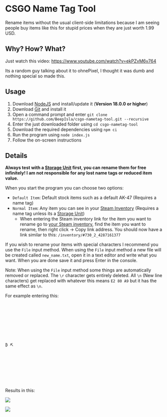 # CSGO Name Tag Tool

Rename items without the usual client-side limitations because I am seeing people buy items like this for stupid prices when they are just worth 1.99 USD.

## Why? How? What?

Just watch this video: https://www.youtube.com/watch?v=ekPZvM6v764

Its a random guy talking about it to ohnePixel, I thought it was dumb and nothing special so made this.

## Usage

1. Download [NodeJS](https://nodejs.org/) and install/update it (**Version 18.0.0 or higher**)
2. Download [Git](https://git-scm.com/) and install it
3. Open a command prompt and enter `git clone https://github.com/BeepIsla/csgo-nametag-tool.git --recursive`
4. Enter the just downloaded folder using `cd csgo-nametag-tool`
5. Download the required dependencies using `npm ci`
6. Run the program using `node index.js`
7. Follow the on-screen instructions

## Details

**Always test with a [Storage Unit](https://counterstrike.fandom.com/wiki/Storage_Unit) first, you can rename them for free infinitely! I am not responsible for any lost name tags or reduced item value.**

When you start the program you can choose two options:

- `Default Item`: Default stock items such as a default AK-47 (Requires a name tag)
- `Normal Item`: Any item you can see in your [Steam Inventory](https://steamcommunity.com/my/inventory/) (Requires a name tag unless its a [Storage Unit](https://counterstrike.fandom.com/wiki/Storage_Unit))
  - When entering the Steam inventory link for the item you want to rename go to [your Steam inventory]([https://steam](https://steamcommunity.com/my/inventory/)), find the item you want to rename, then right click -> Copy link address. You should now have a link similar to this: `/inventory/#730_2_4287161377`

If you wish to rename your items with special characters I recommend you use the `File` input method. When using the `File` input method a new file will be created called `new_name.txt`, open it in a text editor and write what you want. When you are done save it and press Enter in the console.

Note: When using the `File` input method some things are automatically removed or replaced. The `\r` character gets entirely deleted. All `\n` (New line characters) get replaced with whatever this means `E2 80 A9` but it has the same effect as `\n`.

For example entering this:

```









₿ ⛏









```

Results in this:

![](https://i.imgur.com/FV4ylYa.png)

![](https://i.imgur.com/lzMRXLF.png)

